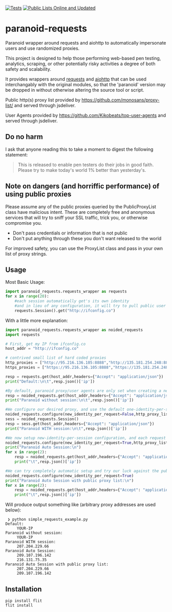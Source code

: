 [![Tests](https://github.com/Yablargo/paranoid-requests/actions/workflows/test.yml/badge.svg)](https://github.com/Yablargo/paranoid-requests/actions/workflows/pylint_and_test.yml)
[![Public Lists Online and Updated](https://github.com/Yablargo/paranoid-requests/actions/workflows/public_sources.yml/badge.svg)](https://github.com/Yablargo/paranoid-requests/actions/workflows/public_sources.yml)
# paranoid-requests
Paranoid wrapper around requests and aiohttp to automatically impersonate users and use randomized proxies.

This project is designed to help those performing web-based pen testing, analytics, scraping, or other potentially
risky activities a degree of both safety and scalability.

It provides wrappers around [requests](https://github.com/psf/requests) and [aiohttp](https://github.com/aio-libs/aiohttp)
that can be used interchangably with the original modules, so that the 'paranoid' version may be dropped in without otherwise 
altering the source tool or script.


Public http(s) proxy list provided by https://github.com/monosans/proxy-list/ and served through jsdeliver.

User Agents provided by https://github.com/Kikobeats/top-user-agents and served through jsdeliver.

## Do no harm

I ask that anyone reading this to take a moment to digest the following statement:

>This is released to enable pen testers do their jobs in good faith. Please try to make today's world 1% better than yesterday's.

## Note on dangers (and horriffic performance) of using public proxies

Please assume any of the public proxies queried by the PublicProxyList class have malicious intent. These are completely free and anonymous services that will try to sniff your SSL traffic, trick you, or otherwise compromise you.

* Don't pass credentials or information that is not public
* Don't put anything through these you don't want released to the world

For improved safety, you can use the ProxyList class and pass in your own list of proxy strings.

## Usage

Most Basic Usage:

```python
import paranoid_requests.requests_wrapper as requests
for x in range(20):
    #each session automatically get's its own identity
    #and in lieu of any configuration, it will try to pull public user agent lists and proxy lists
    requests.Session().get("http://ifconfig.co")
```

With a little more explanation:

```python
import paranoid_requests.requests_wrapper as noided_requests
import requests

# First, get my IP from ifconfig.co
host_addr = "http://ifconfig.co"

# contrived small list of hard coded proxies 
http_proxies = ["http://95.216.136.105:8888","http://135.181.254.248:8888"]
https_proxies = ["https://95.216.136.105:8888","https://135.181.254.248:8888"]

resp = requests.get(host_addr,headers={"Accept": "application/json"})
print("Default:\n\t",resp.json()['ip'])

#By default, paranoid proxy/user agents are only set when creating a new session, so this uses the normal pass-through requests behavior here
resp = noided_requests.get(host_addr,headers={"Accept": "application/json"})
print("Paranoid without session:\n\t",resp.json()['ip'])

#We configure our desired proxy, and use the default one-identity-per-session configuration
noided_requests.configure(new_identity_per_request=False,http_proxy_list=http_proxies,https_proxy_list=https_proxies)
sess = noided_requests.Session()
resp = sess.get(host_addr,headers={"Accept": "application/json"})
print("Paranoid WITH session:\n\t",resp.json()['ip'])

#We now setup new-identity-per-session configuration, and each request get's its own IP and identity
noided_requests.configure(new_identity_per_request=True,http_proxy_list=http_proxies,https_proxy_list=https_proxies)
print("Paranoid Auto Session:\n")
for x in range(2):
    resp = noided_requests.get(host_addr,headers={"Accept": "application/json"})    
    print("\t",resp.json()['ip'])

#We can try completely automatic setup and try our luck against the public proxy list
noided_requests.configure(new_identity_per_request=True)
print("Paranoid Auto Session with public proxy list:\n")
for x in range(2):
    resp = noided_requests.get(host_addr,headers={"Accept": "application/json"})    
    print("\t",resp.json()['ip'])
```

Will produce output something like (arbitrary proxy addresses are used below):


```console
 ❯ python simple_requests_example.py
Default:
     YOUR-IP
Paranoid without session:
     YOUR-IP
Paranoid WITH session:
     207.204.229.66
Paranoid Auto Session:
     209.107.196.142
     216.131.75.35
Paranoid Auto Session with public proxy list:
     207.204.229.66
     209.107.196.142
```


## Installation

```console
pip install flit
flit install
```